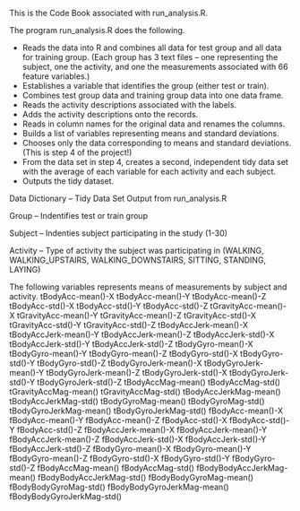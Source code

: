 This is the Code Book associated with run_analysis.R.

The program run_analysis.R does the following.
 - Reads the data into R and combines all data for test group and all data for training group.  (Each group has 3 text files – one representing the subject, one the activity, and one the measurements associated with 66 feature variables.)
 - Establishes a variable that identifies the group (either test or train).
 - Combines test group data and training group data into one data frame.
 - Reads the activity descriptions associated with the labels.
 - Adds the activity descriptions onto the records.
 - Reads in column names for the original data and renames the columns.
 - Builds a list of variables representing means and standard deviations.
 - Chooses only the data corresponding to means and standard deviations.  (This is step 4 of the project!)
 - From the data set in step 4, creates a second, independent tidy data set with the average of each variable for each activity and each subject.
 - Outputs the tidy dataset.
 
Data Dictionary – Tidy Data Set Output from run_analysis.R

Group – Indentifies test or train group

Subject – Indenties subject participating in the study (1-30)

Activity – Type of activity the subject was participating in (WALKING, WALKING_UPSTAIRS, WALKING_DOWNSTAIRS, SITTING, STANDING, LAYING)

The following variables represents means of measurements by subject and activity.
tBodyAcc-mean()-X
tBodyAcc-mean()-Y
tBodyAcc-mean()-Z
tBodyAcc-std()-X
tBodyAcc-std()-Y
tBodyAcc-std()-Z
tGravityAcc-mean()-X
tGravityAcc-mean()-Y
tGravityAcc-mean()-Z
tGravityAcc-std()-X
tGravityAcc-std()-Y
tGravityAcc-std()-Z
tBodyAccJerk-mean()-X
tBodyAccJerk-mean()-Y
tBodyAccJerk-mean()-Z
tBodyAccJerk-std()-X
tBodyAccJerk-std()-Y
tBodyAccJerk-std()-Z
tBodyGyro-mean()-X
tBodyGyro-mean()-Y
tBodyGyro-mean()-Z
tBodyGyro-std()-X
tBodyGyro-std()-Y
tBodyGyro-std()-Z
tBodyGyroJerk-mean()-X
tBodyGyroJerk-mean()-Y
tBodyGyroJerk-mean()-Z
tBodyGyroJerk-std()-X
tBodyGyroJerk-std()-Y
tBodyGyroJerk-std()-Z
tBodyAccMag-mean()
tBodyAccMag-std()
tGravityAccMag-mean()
tGravityAccMag-std()
tBodyAccJerkMag-mean()
tBodyAccJerkMag-std()
tBodyGyroMag-mean()
tBodyGyroMag-std()
tBodyGyroJerkMag-mean()
tBodyGyroJerkMag-std()
fBodyAcc-mean()-X
fBodyAcc-mean()-Y
fBodyAcc-mean()-Z
fBodyAcc-std()-X
fBodyAcc-std()-Y
fBodyAcc-std()-Z
fBodyAccJerk-mean()-X
fBodyAccJerk-mean()-Y
fBodyAccJerk-mean()-Z
fBodyAccJerk-std()-X
fBodyAccJerk-std()-Y
fBodyAccJerk-std()-Z
fBodyGyro-mean()-X
fBodyGyro-mean()-Y
fBodyGyro-mean()-Z
fBodyGyro-std()-X
fBodyGyro-std()-Y
fBodyGyro-std()-Z
fBodyAccMag-mean()
fBodyAccMag-std()
fBodyBodyAccJerkMag-mean()
fBodyBodyAccJerkMag-std()
fBodyBodyGyroMag-mean()
fBodyBodyGyroMag-std()
fBodyBodyGyroJerkMag-mean()
fBodyBodyGyroJerkMag-std()


